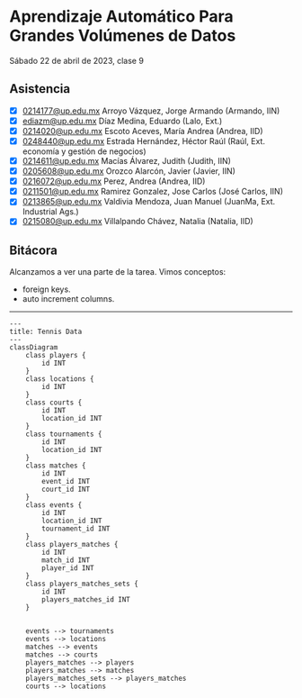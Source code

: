Aprendizaje Automático Para Grandes Volúmenes de Datos
======================================================

Sábado 22 de abril de 2023, clase 9

Asistencia
----------

- [x] 0214177@up.edu.mx Arroyo Vázquez, Jorge Armando (Armando, IIN) 
- [x] ediazm@up.edu.mx  Díaz Medina, Eduardo (Lalo, Ext.)
- [x] 0214020@up.edu.mx Escoto Aceves, María Andrea (Andrea, IID)
- [x] 0248440@up.edu.mx Estrada Hernández, Héctor Raúl (Raúl, Ext. economía y gestión de negocios)
- [x] 0214611@up.edu.mx Macías Álvarez, Judith (Judith, IIN)
- [x] 0205608@up.edu.mx Orozco Alarcón, Javier (Javier, IIN) 
- [x] 0216072@up.edu.mx Perez, Andrea (Andrea, IID)
- [x] 0211501@up.edu.mx Ramirez Gonzalez, Jose Carlos (José Carlos, IIN)
- [x] 0213865@up.edu.mx Valdivia Mendoza, Juan Manuel (JuanMa, Ext. Industrial Ags.)
- [x] 0215080@up.edu.mx Villalpando Chávez, Natalia (Natalia, IID)

Bitácora
--------

Alcanzamos a ver una parte de la tarea. Vimos conceptos:

- foreign keys.
- auto increment columns.

---

```mermaid
---
title: Tennis Data
---
classDiagram
    class players {
        id INT
    }
    class locations {
        id INT
    }
    class courts {
        id INT
        location_id INT
    }
    class tournaments {
        id INT
        location_id INT
    }
    class matches {
        id INT
        event_id INT
        court_id INT
    }
    class events {
        id INT
        location_id INT
        tournament_id INT
    }
    class players_matches {
        id INT
        match_id INT
        player_id INT
    }
    class players_matches_sets {
        id INT
        players_matches_id INT
    }
        
    
    events --> tournaments
    events --> locations
    matches --> events
    matches --> courts
    players_matches --> players
    players_matches --> matches
    players_matches_sets --> players_matches
    courts --> locations
```

